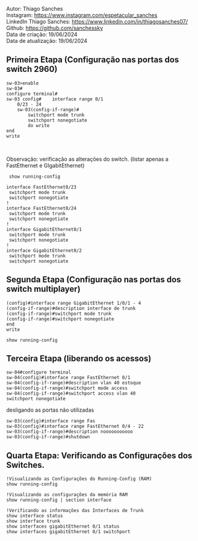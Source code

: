 Autor: Thiago Sanches<br>
Instagram: https://www.instagram.com/espetacular_sanches<br>
LinkedIn Thiago Sanches: https://www.linkedin.com/in/thiagosanches07/<br>
Github: https://github.com/sanchessky<br>
Data de criação: 19/06/2024<br>
Data de atualização: 19/06/2024<br>








## Primeira Etapa (Configuração nas portas dos switch 2960)
    
    
    sw-03>enable 
    sw-03#
    configure terminal# 
    sw-03 config#    interface range 0/1
        0/23 - 24
        sw-03(config-if-range)#
            switchport mode trunk
            switchport nonegotiate
            do write
    end
    write

<br>


Observação: verificação as alterações do switch. (listar apenas a FastEthernet e GIgabitEthernet) <br>


     show running-config
    
    interface FastEthernet0/23
     switchport mode trunk
     switchport nonegotiate
    !
    interface FastEthernet0/24
     switchport mode trunk
     switchport nonegotiate
    !
    interface GigabitEthernet0/1
     switchport mode trunk
     switchport nonegotiate
    !
    interface GigabitEthernet0/2
     switchport mode trunk
     switchport nonegotiate


     
## Segunda Etapa (Configuração nas portas dos switch multiplayer)



    (config)#interface range GigabitEthernet 1/0/1 - 4
    (config-if-range)#description interface de trunk
    (config-if-range)#switchport mode trunk
    (config-if-range)#switchport nonegotiate
    end
    write

    show running-config


## Terceira Etapa (liberando os acessos)


    sw-04#configure terminal
    sw-04(config)#interface range FastEthernet 0/1
    sw-04(config-if-range)#description vlan 40 estoque
    sw-04(config-if-range)#switchport mode access
    sw-04(config-if-range)#switchport access vlan 40
    switchport nonegotiate





desligando as portas não utilizadas

    sw-03(config)#interface range Fas
    sw-03(config)#interface range FastEthernet 0/4 - 22
    sw-03(config-if-range)#description nooooooooooo
    sw-03(config-if-range)#shutdown


## Quarta Etapa: Verificando as Configurações dos Switches.

    !Visualizando as Configurações do Running-Config (RAM)
    show running-config

    !Visualizando as configurações da memória RAM
    show running-config | section interface

    !Verificando as informações das Interfaces de Trunk
    show interface status
    show interface trunk
    show interfaces gigabitEthernet 0/1 status
    show interfaces gigabitEthernet 0/1 switchport
